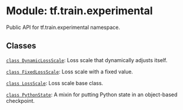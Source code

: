 <div itemscope itemtype="http://developers.google.com/ReferenceObject">
<meta itemprop="name" content="tf.train.experimental" />
<meta itemprop="path" content="Stable" />
</div>

# Module: tf.train.experimental

Public API for tf.train.experimental namespace.

<!-- Placeholder for "Used in" -->


## Classes

[`class DynamicLossScale`](../../tf/train/experimental/DynamicLossScale.md): Loss scale that dynamically adjusts itself.

[`class FixedLossScale`](../../tf/train/experimental/FixedLossScale.md): Loss scale with a fixed value.

[`class LossScale`](../../tf/train/experimental/LossScale.md): Loss scale base class.

[`class PythonState`](../../tf/train/experimental/PythonState.md): A mixin for putting Python state in an object-based checkpoint.

